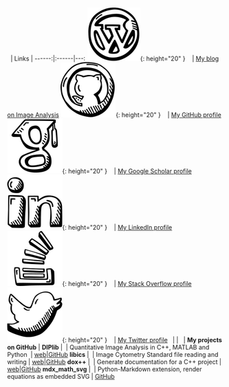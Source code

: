 &nbsp; | Links |
------:|:------|---:
![](wordpress.svg){: height="20" }&nbsp; &nbsp;      | [My blog on Image Analysis](https://www.crisluengo.net)
![](github.svg){: height="20" }&nbsp; &nbsp;         | [My GitHub profile](https://github.com/crisluengo)
![](google_scholar.svg){: height="20" }&nbsp; &nbsp; | [My Google Scholar profile](http://scholar.google.com/citations?user=SM3nQwYAAAAJ&hl=en)
![](linkedin.svg){: height="20" }&nbsp; &nbsp;       | [My LinkedIn profile](https://www.linkedin.com/in/crisluengo)
![](stack_overflow.svg){: height="20" }&nbsp; &nbsp; | [My Stack Overflow profile](https://stackoverflow.com/users/7328782/cris-luengo)
![](twitter.svg){: height="20" }&nbsp; &nbsp;        | [My Twitter profile](https://twitter.com/TheDIPlibGuy)
&nbsp;                           |                                                             |
&nbsp;                           | **My projects on GitHub**                                   |
**DIPlib**&nbsp;\|&nbsp;         | Quantitative Image Analysis in C++, MATLAB and Python&nbsp; | [web](https://diplib.org)\|[GitHub](https://github.com/DIPlib/diplib)
**libics**&nbsp;\|&nbsp;         | Image Cytometry Standard file reading and writing           | [web](https://svi-opensource.github.io/libics/)\|[GitHub](https://github.com/svi-opensource/libics)
**dox++**&nbsp;\|&nbsp;          | Generate documentation for a C++ project                    | [web](https://crisluengo.github.io/doxpp/)\|[GitHub](https://github.com/crisluengo/doxpp)
**mdx\_math\_svg**&nbsp;\|&nbsp; | Python-Markdown extension, render equations as embedded SVG | [GitHub](https://github.com/crisluengo/mdx_math_svg)
